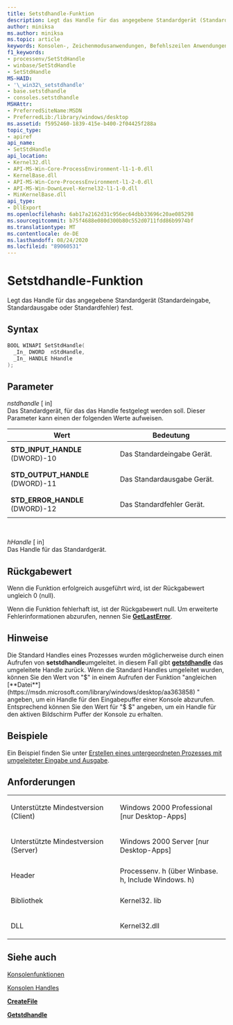 ```yaml
---
title: Setstdhandle-Funktion
description: Legt das Handle für das angegebene Standardgerät (Standardeingabe, Standardausgabe oder Standardfehler) fest.
author: miniksa
ms.author: miniksa
ms.topic: article
keywords: Konsolen-, Zeichenmodusanwendungen, Befehlszeilen Anwendungen, Terminalanwendungen, Konsolen-API
f1_keywords:
- processenv/SetStdHandle
- winbase/SetStdHandle
- SetStdHandle
MS-HAID:
- '\_win32\_setstdhandle'
- base.setstdhandle
- consoles.setstdhandle
MSHAttr:
- PreferredSiteName:MSDN
- PreferredLib:/library/windows/desktop
ms.assetid: f5952460-1839-415e-b400-2f04425f288a
topic_type:
- apiref
api_name:
- SetStdHandle
api_location:
- Kernel32.dll
- API-MS-Win-Core-ProcessEnvironment-l1-1-0.dll
- KernelBase.dll
- API-MS-Win-Core-ProcessEnvironment-l1-2-0.dll
- API-MS-Win-DownLevel-Kernel32-l1-1-0.dll
- MinKernelBase.dll
api_type:
- DllExport
ms.openlocfilehash: 6ab17a2162d31c956ec64dbb33696c20ae085298
ms.sourcegitcommit: b75f4688e080d300b80c552d0711fdd86b9974bf
ms.translationtype: MT
ms.contentlocale: de-DE
ms.lasthandoff: 08/24/2020
ms.locfileid: "89060531"
---
```

# <a name="setstdhandle-function"></a>Setstdhandle-Funktion


Legt das Handle für das angegebene Standardgerät (Standardeingabe, Standardausgabe oder Standardfehler) fest.

<a name="syntax"></a>Syntax
------

```cpp
BOOL WINAPI SetStdHandle(
  _In_ DWORD  nStdHandle,
  _In_ HANDLE hHandle
);
```

<a name="parameters"></a>Parameter
----------

*nstdhandle* \[ in\]  
Das Standardgerät, für das das Handle festgelegt werden soll. Dieser Parameter kann einen der folgenden Werte aufweisen.

<table>
<colgroup>
<col width="50%" />
<col width="50%" />
</colgroup>
<thead>
<tr class="header">
<th>Wert</th>
<th>Bedeutung</th>
</tr>
</thead>
<tbody>
<tr class="odd">
<td><span id="STD_INPUT_HANDLE"></span><span id="std_input_handle"></span>
<strong>STD_INPUT_HANDLE</strong> (DWORD)-10</td>
<td><p>Das Standardeingabe Gerät.</p></td>
</tr>
<tr class="even">
<td><span id="STD_OUTPUT_HANDLE"></span><span id="std_output_handle"></span>
<strong>STD_OUTPUT_HANDLE</strong> (DWORD)-11</td>
<td><p>Das Standardausgabe Gerät.</p></td>
</tr>
<tr class="odd">
<td><span id="STD_ERROR_HANDLE"></span><span id="std_error_handle"></span>
<strong>STD_ERROR_HANDLE</strong> (DWORD)-12</td>
<td><p>Das Standardfehler Gerät.</p></td>
</tr>
</tbody>
</table>

 

*hHandle* \[ in\]  
Das Handle für das Standardgerät.

<a name="return-value"></a>Rückgabewert
------------

Wenn die Funktion erfolgreich ausgeführt wird, ist der Rückgabewert ungleich 0 (null).

Wenn die Funktion fehlerhaft ist, ist der Rückgabewert null. Um erweiterte Fehlerinformationen abzurufen, nennen Sie [**GetLastError**](https://msdn.microsoft.com/library/windows/desktop/ms679360).

<a name="remarks"></a>Hinweise
-------

Die Standard Handles eines Prozesses wurden möglicherweise durch einen Aufrufen von **setstdhandle**umgeleitet. in diesem Fall gibt [**getstdhandle**](getstdhandle.md) das umgeleitete Handle zurück. Wenn die Standard Handles umgeleitet wurden, können Sie den Wert von "$" in einem Aufrufen der Funktion "angleichen [**Datei**](https://msdn.microsoft.com/library/windows/desktop/aa363858) " angeben, um ein Handle für den Eingabepuffer einer Konsole abzurufen. Entsprechend können Sie den Wert für "$ $" angeben, um ein Handle für den aktiven Bildschirm Puffer der Konsole zu erhalten.

<a name="examples"></a>Beispiele
--------

Ein Beispiel finden Sie unter [Erstellen eines untergeordneten Prozesses mit umgeleiteter Eingabe und Ausgabe](https://msdn.microsoft.com/library/windows/desktop/ms682499).

<a name="requirements"></a>Anforderungen
------------

<table>
<colgroup>
<col width="50%" />
<col width="50%" />
</colgroup>
<tbody>
<tr class="odd">
<td><p>Unterstützte Mindestversion (Client)</p></td>
<td><p>Windows 2000 Professional [nur Desktop-Apps]</p></td>
</tr>
<tr class="even">
<td><p>Unterstützte Mindestversion (Server)</p></td>
<td><p>Windows 2000 Server [nur Desktop-Apps]</p></td>
</tr>
<tr class="odd">
<td><p>Header</p></td>
<td>Processenv. h (über Winbase. h, Include Windows. h)</td>
</tr>
<tr class="even">
<td><p>Bibliothek</p></td>
<td>Kernel32. lib</td>
</tr>
<tr class="odd">
<td><p>DLL</p></td>
<td>Kernel32.dll</td>
</tr>
<tr class="even">
</tr>
<tr class="odd">
</tr>
<tr class="even">
</tr>
</tbody>
</table>

## <a name="span-idsee_alsospansee-also"></a><span id="see_also"></span>Siehe auch


[Konsolenfunktionen](console-functions.md)

[Konsolen Handles](console-handles.md)

[**CreateFile**](https://msdn.microsoft.com/library/windows/desktop/aa363858)

[**Getstdhandle**](getstdhandle.md)

 

 




